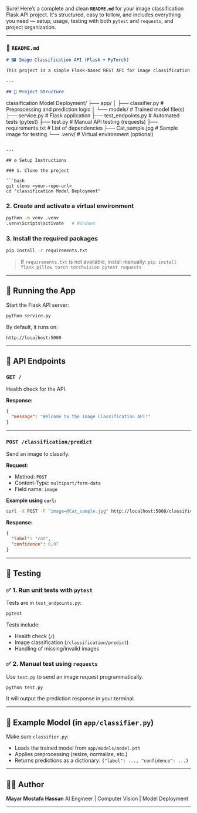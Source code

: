 Sure! Here’s a complete and clean **`README.md`** for your image classification Flask API project. It's structured, easy to follow, and includes everything you need — setup, usage, testing with both `pytest` and `requests`, and project organization.

---

### 📄 `README.md`

```markdown
# 🖼️ Image Classification API (Flask + PyTorch)

This project is a simple Flask-based REST API for image classification using a trained PyTorch model. You can send an image to the API and receive a predicted class label.

---

## 📁 Project Structure

```

classification Model Deployment/
├── app/
│   ├── classifier.py        # Preprocessing and prediction logic
│   └── models/              # Trained model file(s)
├── service.py               # Flask application
├── test\_endpoints.py        # Automated tests (pytest)
├── test.py                  # Manual API testing (requests)
├── requirements.txt         # List of dependencies
├── Cat\_sample.jpg           # Sample image for testing
└── .venv/                   # Virtual environment (optional)

````

---

## ⚙️ Setup Instructions

### 1. Clone the project

```bash
git clone <your-repo-url>
cd "classification Model Deployment"
````

### 2. Create and activate a virtual environment

```bash
python -m venv .venv
.venv\Scripts\activate   # Windows
```

### 3. Install the required packages

```bash
pip install -r requirements.txt
```

> If `requirements.txt` is not available, install manually:
> `pip install flask pillow torch torchvision pytest requests`

---

## 🚀 Running the App

Start the Flask API server:

```bash
python service.py
```

By default, it runs on:

```
http://localhost:5000
```

---

## 🔗 API Endpoints

### `GET /`

Health check for the API.

**Response:**

```json
{
  "message": "Welcome to the Image Classification API!"
}
```

---

### `POST /classification/predict`

Send an image to classify.

**Request:**

* Method: `POST`
* Content-Type: `multipart/form-data`
* Field name: `image`

**Example using `curl`:**

```bash
curl -X POST -F "image=@Cat_sample.jpg" http://localhost:5000/classification/predict
```

**Response:**

```json
{
  "label": "cat",
  "confidence": 0.97
}
```

---

## 🧪 Testing

### ✅ 1. Run unit tests with `pytest`

Tests are in `test_endpoints.py`:

```bash
pytest
```

Tests include:

* Health check (`/`)
* Image classification (`/classification/predict`)
* Handling of missing/invalid images

### ✅ 2. Manual test using `requests`

Use `test.py` to send an image request programmatically.

```bash
python test.py
```

It will output the prediction response in your terminal.

---

## 🔬 Example Model (in `app/classifier.py`)

Make sure `classifier.py`:

* Loads the trained model from `app/models/model.pth`
* Applies preprocessing (resize, normalize, etc.)
* Returns predictions as a dictionary: `{"label": ..., "confidence": ...}`

---

## 🧑‍💻 Author

**Mayar Mostafa Hassan**
AI Engineer | Computer Vision | Model Deployment

---
